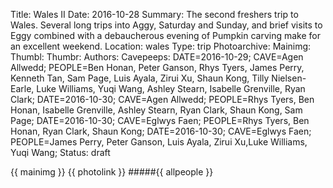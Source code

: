 Title: Wales II
Date: 2016-10-28
Summary: The second freshers trip to Wales. Several long trips into Aggy, Saturday and Sunday, and brief visits to Eggy combined with a debaucherous evening of Pumpkin carving make for an excellent weekend.
Location: wales
Type: trip
Photoarchive:
Mainimg:
Thumbl:
Thumbr:
Authors:
Cavepeeps: DATE=2016-10-29; CAVE=Agen Allwedd; PEOPLE=Ben Honan, Peter Ganson, Rhys Tyers, James Perry, Kenneth Tan, Sam Page, Luis Ayala, Zirui Xu, Shaun Kong, Tilly Nielsen-Earle, Luke Williams, Yuqi Wang, Ashley Stearn, Isabelle Grenville, Ryan Clark;
           DATE=2016-10-30; CAVE=Agen Allwedd; PEOPLE=Rhys Tyers, Ben Honan, Isabelle Grenville, Ashley Stearn, Ryan Clark, Shaun Kong, Sam Page;
           DATE=2016-10-30; CAVE=Eglwys Faen; PEOPLE=Rhys Tyers, Ben Honan, Ryan Clark, Shaun Kong;
           DATE=2016-10-30; CAVE=Eglwys Faen; PEOPLE=James Perry, Peter Ganson, Luis Ayala, Zirui Xu,Luke Williams, Yuqi Wang;
Status: draft

{{ mainimg }}
{{ photolink }}
#####{{ allpeople }}
